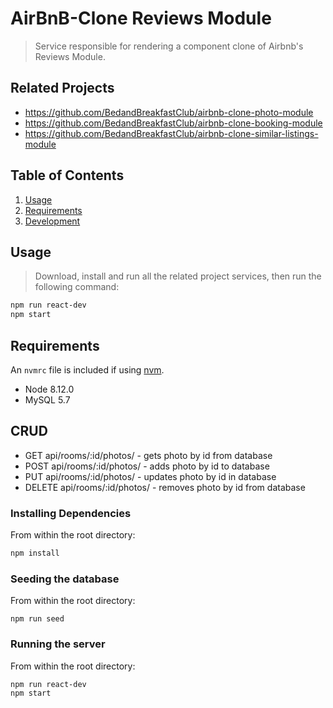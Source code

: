 # AirBnB-Clone Reviews Module

> Service responsible for rendering a component clone of Airbnb's Reviews Module.

## Related Projects

- https://github.com/BedandBreakfastClub/airbnb-clone-photo-module
- https://github.com/BedandBreakfastClub/airbnb-clone-booking-module
- https://github.com/BedandBreakfastClub/airbnb-clone-similar-listings-module

## Table of Contents

1. [Usage](#Usage)
1. [Requirements](#requirements)
1. [Development](#development)

## Usage

> Download, install and run all the related project services, then run the following command:

```sh
npm run react-dev
npm start
```

## Requirements

An `nvmrc` file is included if using [nvm](https://github.com/creationix/nvm).

- Node 8.12.0
- MySQL 5.7

## CRUD

- GET api/rooms/:id/photos/ - gets photo by id from database
- POST api/rooms/:id/photos/ - adds photo by id to database
- PUT api/rooms/:id/photos/ - updates photo by id in database
- DELETE api/rooms/:id/photos/ - removes photo by id from database

### Installing Dependencies

From within the root directory:

```sh
npm install
```

### Seeding the database

From within the root directory:

```
npm run seed
```

### Running the server

From within the root directory:

```
npm run react-dev
npm start
```
